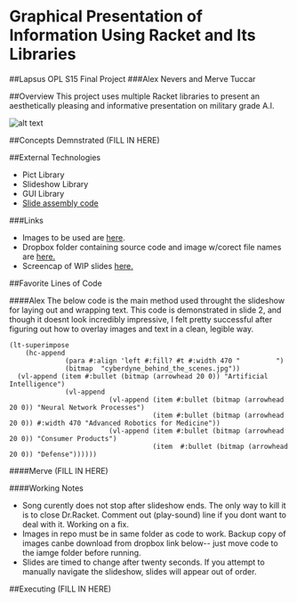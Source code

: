 # Graphical Presentation of Information Using Racket and Its Libraries
##Lapsus OPL S15 Final Project
###Alex Nevers and Merve Tuccar

##Overview
This project uses multiple Racket libraries to present an aesthetically pleasing and informative presentation on military grade A.I. 

![alt text](http://i.imgur.com/Go3FJHt.png "Logo Title Text 1")

##Concepts Demnstrated
(FILL IN HERE)

##External Technologies
* Pict Library
* Slideshow Library
* GUI Library
* [Slide assembly code](http://lists.racket-lang.org/users/archive/2011-February/044148.html)

###Links
* Images to be used are [here](http://imgur.com/a/L5IZ4).
* Dropbox folder containing source code and image w/corect file names are [here.](https://www.dropbox.com/sh/4crmc9upiluw3z9/AAB8IakIC-WQ0T3CouzHPMaHa?dl=0)
* Screencap of WIP slides [here.](http://imgur.com/a/CTYgP)

##Favorite Lines of Code

####Alex
The below code is the main method used throught the slideshow for laying out and wrapping text. This code is demonstrated in slide 2, and though it doesnt look incredibly impressive, I felt pretty successful after figuring out how to overlay images and text in a clean, legible way.

    (lt-superimpose 
        (hc-append
                  (para #:align 'left #:fill? #t #:width 470 "         ")
                  (bitmap  "cyberdyne_behind_the_scenes.jpg")) 
      (vl-append (item #:bullet (bitmap (arrowhead 20 0)) "Artificial Intelligence") 
                  (vl-append 
                             (vl-append (item #:bullet (bitmap (arrowhead 20 0)) "Neural Network Processes")
                                        (item #:bullet (bitmap (arrowhead 20 0)) #:width 470 "Advanced Robotics for Medicine"))
                             (vl-append (item #:bullet (bitmap (arrowhead 20 0)) "Consumer Products")
                                        (item  #:bullet (bitmap (arrowhead 20 0)) "Defense"))))))


####Merve
(FILL IN HERE)

####Working Notes
* Song curently does not stop after slideshow ends. The only way to kill it is to close Dr.Racket. Comment out (play-sound) line if you dont want to deal with it. Working on a fix.
* Images in repo must be in same folder as code to work. Backup copy of images canbe download from dropbox link below-- just move code to the iamge folder before running.
* Slides are timed to change after twenty seconds. If you attempt to manually navigate the slideshow, slides will appear out of order.

##Executing
(FILL IN HERE)
